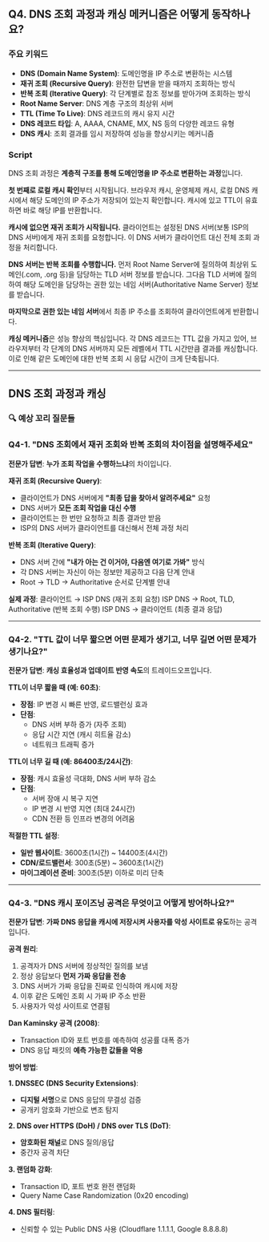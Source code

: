 ## Q4. DNS 조회 과정과 캐싱 메커니즘은 어떻게 동작하나요?

### 주요 키워드

- **DNS (Domain Name System)**: 도메인명을 IP 주소로 변환하는 시스템
- **재귀 조회 (Recursive Query)**: 완전한 답변을 받을 때까지 조회하는 방식
- **반복 조회 (Iterative Query)**: 각 단계별로 참조 정보를 받아가며 조회하는 방식
- **Root Name Server**: DNS 계층 구조의 최상위 서버
- **TTL (Time To Live)**: DNS 레코드의 캐시 유지 시간
- **DNS 레코드 타입**: A, AAAA, CNAME, MX, NS 등의 다양한 레코드 유형
- **DNS 캐시**: 조회 결과를 임시 저장하여 성능을 향상시키는 메커니즘

### Script

DNS 조회 과정은 **계층적 구조를 통해 도메인명을 IP 주소로 변환하는 과정**입니다.

**첫 번째로 로컬 캐시 확인**부터 시작됩니다. 브라우저 캐시, 운영체제 캐시, 로컬 DNS 캐시에서 해당 도메인의 IP 주소가 저장되어 있는지 확인합니다. 캐시에 있고 TTL이 유효하면 바로 해당 IP를 반환합니다.

**캐시에 없으면 재귀 조회가 시작됩니다.** 클라이언트는 설정된 DNS 서버(보통 ISP의 DNS 서버)에게 재귀 조회를 요청합니다. 이 DNS 서버가 클라이언트 대신 전체 조회 과정을 처리합니다.

**DNS 서버는 반복 조회를 수행합니다.** 먼저 Root Name Server에 질의하여 최상위 도메인(.com, .org 등)을 담당하는 TLD 서버 정보를 받습니다. 그다음 TLD 서버에 질의하여 해당 도메인을 담당하는 권한 있는 네임 서버(Authoritative Name Server) 정보를 받습니다.

**마지막으로 권한 있는 네임 서버**에서 최종 IP 주소를 조회하여 클라이언트에게 반환합니다.

**캐싱 메커니즘**은 성능 향상의 핵심입니다. 각 DNS 레코드는 TTL 값을 가지고 있어, 브라우저부터 각 단계의 DNS 서버까지 모든 레벨에서 TTL 시간만큼 결과를 캐싱합니다. 이로 인해 같은 도메인에 대한 반복 조회 시 응답 시간이 크게 단축됩니다.

---

## DNS 조회 과정과 캐싱

### 🔍 예상 꼬리 질문들

### Q4-1. "DNS 조회에서 재귀 조회와 반복 조회의 차이점을 설명해주세요"

**전문가 답변**:
**누가 조회 작업을 수행하느냐**의 차이입니다.

**재귀 조회 (Recursive Query)**:

- 클라이언트가 DNS 서버에게 **"최종 답을 찾아서 알려주세요"** 요청
- DNS 서버가 **모든 조회 작업을 대신 수행**
- 클라이언트는 한 번만 요청하고 최종 결과만 받음
- ISP의 DNS 서버가 클라이언트를 대신해서 전체 과정 처리

**반복 조회 (Iterative Query)**:

- DNS 서버 간에 **"내가 아는 건 이거야, 다음엔 여기로 가봐"** 방식
- 각 DNS 서버는 자신이 아는 정보만 제공하고 다음 단계 안내
- Root → TLD → Authoritative 순서로 단계별 안내

**실제 과정**:
클라이언트 → ISP DNS (재귀 조회 요청)
ISP DNS → Root, TLD, Authoritative (반복 조회 수행)
ISP DNS → 클라이언트 (최종 결과 응답)

---

### Q4-2. "TTL 값이 너무 짧으면 어떤 문제가 생기고, 너무 길면 어떤 문제가 생기나요?"

**전문가 답변**:
**캐싱 효율성과 업데이트 반영 속도**의 트레이드오프입니다.

**TTL이 너무 짧을 때 (예: 60초)**:

- **장점**: IP 변경 시 빠른 반영, 로드밸런싱 효과
- **단점**:
  - DNS 서버 부하 증가 (자주 조회)
  - 응답 시간 지연 (캐시 히트율 감소)
  - 네트워크 트래픽 증가

**TTL이 너무 길 때 (예: 86400초/24시간)**:

- **장점**: 캐시 효율성 극대화, DNS 서버 부하 감소
- **단점**:
  - 서버 장애 시 복구 지연
  - IP 변경 시 반영 지연 (최대 24시간)
  - CDN 전환 등 인프라 변경의 어려움

**적절한 TTL 설정**:

- **일반 웹사이트**: 3600초(1시간) ~ 14400초(4시간)
- **CDN/로드밸런서**: 300초(5분) ~ 3600초(1시간)
- **마이그레이션 준비**: 300초(5분) 이하로 미리 단축

---

### Q4-3. "DNS 캐시 포이즈닝 공격은 무엇이고 어떻게 방어하나요?"

**전문가 답변**:
**가짜 DNS 응답을 캐시에 저장시켜 사용자를 악성 사이트로 유도**하는 공격입니다.

**공격 원리**:

1. 공격자가 DNS 서버에 정상적인 질의를 보냄
2. 정상 응답보다 **먼저 가짜 응답을 전송**
3. DNS 서버가 가짜 응답을 진짜로 인식하여 캐시에 저장
4. 이후 같은 도메인 조회 시 가짜 IP 주소 반환
5. 사용자가 악성 사이트로 연결됨

**Dan Kaminsky 공격 (2008)**:

- Transaction ID와 포트 번호를 예측하여 성공률 대폭 증가
- DNS 응답 패킷의 **예측 가능한 값들을 악용**

**방어 방법**:

**1. DNSSEC (DNS Security Extensions)**:

- **디지털 서명**으로 DNS 응답의 무결성 검증
- 공개키 암호화 기반으로 변조 탐지

**2. DNS over HTTPS (DoH) / DNS over TLS (DoT)**:

- **암호화된 채널**로 DNS 질의/응답
- 중간자 공격 차단

**3. 랜덤화 강화**:

- Transaction ID, 포트 번호 완전 랜덤화
- Query Name Case Randomization (0x20 encoding)

**4. DNS 필터링**:

- 신뢰할 수 있는 Public DNS 사용 (Cloudflare 1.1.1.1, Google 8.8.8.8)
